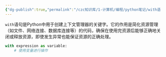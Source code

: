 ```yaml
---
{"dg-publish":true,"permalink":"/czc知识库/1-计算机/编程/python笔记/with语句/","dgPassFrontmatter":true,"created":"2024-12-07T08:39:46.969+08:00","updated":"2024-12-08T12:19:23.729+08:00"}
---
```




`with`语句是Python中用于创建上下文管理器的关键字。它的作用是简化资源管理（如文件、网络连接、数据库连接等）的代码，确保在使用完资源后能够正确地关闭或释放资源，即使发生异常也能保证资源的正确处理。
```python
with expression as variable:
    # 使用变量进行操作
```



